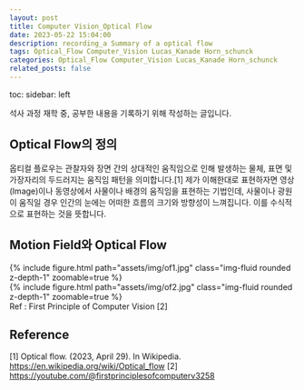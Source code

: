 ```yaml
---
layout: post
title: Computer Vision_Optical Flow
date: 2023-05-22 15:04:00
description: recording_a Summary of a optical flow
tags: Optical_Flow Computer_Vision Lucas_Kanade Horn_schunck
categories: Optical_Flow Computer_Vision Lucas_Kanade Horn_schunck
related_posts: false
---
```

toc:
  sidebar: left

석사 과정 재학 중, 공부한 내용을 기록하기 위해 작성하는 글입니다.

## Optical Flow의 정의

옵티컬 플로우는 관찰자와 장면 간의 상대적인 움직임으로 인해 발생하는 물체, 표면 및 가장자리의 두드러지는 움직임 패턴을 의미합니다.[1] 제가 이해한대로 표현하자면 영상(Image)이나 동영상에서 사물이나 배경의 움직임을 표현하는 기법인데, 사물이나 광원이 움직일 경우 인간의 눈에는 어떠한 흐름의 크기와 방향성이 느껴집니다. 이를 수식적으로 표현하는 것을 뜻합니다.

## Motion Field와 Optical Flow

<div class="row mt-3">
    <div class="col-sm mt-3 mt-md-0">
        {% include figure.html path="assets/img/of1.jpg" class="img-fluid rounded z-depth-1" zoomable=true %}
    </div>
    <div class="col-sm mt-3 mt-md-0">
        {% include figure.html path="assets/img/of2.jpg" class="img-fluid rounded z-depth-1" zoomable=true %}
    </div>
</div>
<div class="caption">
    Ref : First Principle of Computer Vision [2]
</div>

$$  $$

## Reference

[1] Optical flow. (2023, April 29). In Wikipedia. https://en.wikipedia.org/wiki/Optical_flow
[2] https://youtube.com/@firstprinciplesofcomputerv3258